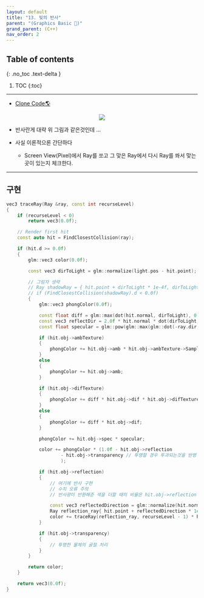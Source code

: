 ```yaml
---
layout: default
title: "13. 빛의 반사"
parent: "(Graphics Basic 🎡)"
grand_parent: (C++)
nav_order: 2
---
```


## Table of contents
{: .no_toc .text-delta }

1. TOC
{:toc}

---

* [Clone Code🌎](https://github.com/EasyCoding-7/Dx11ExampleWithImgui/tree/17/15_Reflection)

<p align="center">
  <img src="https://taehyungs-programming-blog.github.io/blog/assets/images/cpp/graphics/graphics-13-1.jpg"/>
</p>

* 반사란게 대략 위 그림과 같은것인데 ...

* 사실 이론적으론 간단하다 
    * Screen View(Pixel)에서 Ray를 쏘고 그 맞은 Ray에서 다시 Ray를 쏴서 맞는곳이 있는지 체크한다.

---

## 구현

```cpp
vec3 traceRay(Ray &ray, const int recurseLevel)
{
    if (recurseLevel < 0)
        return vec3(0.0f);

    // Render first hit
    const auto hit = FindClosestCollision(ray);

    if (hit.d >= 0.0f)
    {
        glm::vec3 color(0.0f);

        const vec3 dirToLight = glm::normalize(light.pos - hit.point);

        // 그림자 생략
        // Ray shadowRay = { hit.point + dirToLight * 1e-4f, dirToLight };
        // if (FindClosestCollision(shadowRay).d < 0.0f)
        {
            glm::vec3 phongColor(0.0f);

            const float diff = glm::max(dot(hit.normal, dirToLight), 0.0f);
            const vec3 reflectDir = 2.0f * hit.normal * dot(dirToLight, hit.normal) - dirToLight;
            const float specular = glm::pow(glm::max(glm::dot(-ray.dir, reflectDir), 0.0f), hit.obj->alpha);

            if (hit.obj->ambTexture)
            {
                phongColor += hit.obj->amb * hit.obj->ambTexture->SampleLinear(hit.uv);
            }
            else
            {
                phongColor += hit.obj->amb;
            }

            if (hit.obj->difTexture)
            {
                phongColor += diff * hit.obj->dif * hit.obj->difTexture->SampleLinear(hit.uv);
            }
            else
            {
                phongColor += diff * hit.obj->dif;
            }

            phongColor += hit.obj->spec * specular;

            color += phongColor * (1.0f - hit.obj->reflection 
                    - hit.obj->transparency // 투명할 경우 투과되는것을 반영
                    );

            if (hit.obj->reflection)
            {
                // 여기에 반사 구현
                // 수치 오류 주의
                // 반사광이 반환해준 색을 더할 때의 비율은 hit.obj->reflection

                const vec3 reflectedDirection = glm::normalize(hit.normal * 2.0f * dot(-ray.dir, hit.normal) + ray.dir);
                Ray reflection_ray{ hit.point + reflectedDirection * 1e-4f, reflectedDirection };
                color += traceRay(reflection_ray, recurseLevel - 1) * hit.obj->reflection;
            }

            if (hit.obj->transparency)
            {
                // 투명한 물체의 굴절 처리
            }
        }

        return color;
    }

    return vec3(0.0f);
}
```
